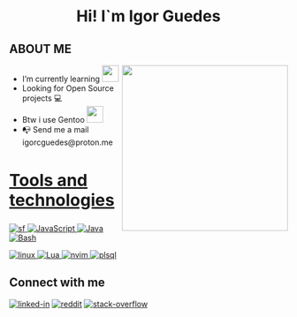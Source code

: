 
<h1 align ="center">Hi! I`m Igor Guedes</h1>
<div align = "left" width = 50%>
<h2>ABOUT ME </h2>
<ul>
<img align="right" width="300" src="https://i2.wp.com/allhtaccess.info/wp-content/uploads/2018/03/programming.gif?fit=1281%2C716&ssl=1" /> 

 <li>I’m currently learning <a href="https://learn.microsoft.com/en-us/cpp/?view=msvc-170" target="_blank">
<img src="https://www.freeiconspng.com/uploads/c--logo-icon-0.png" width="30" height="30"/> </a>

 </li>

 <li>Looking for Open Source projects 💻</li>

 <li>Btw i use Gentoo <a href="https://www.gentoo.org" target="_blank"><img src="https://cdn.jsdelivr.net/gh/devicons/devicon/icons/gentoo/gentoo-plain-wordmark.svg" width="30" height="30" /></li></a>

 <li>📭 Send me a mail igorcguedes@proton.me</li>
<ul>
</div>

<h2 style="font-size:30px" align ="left" width = 100%><u>Tools and technologies</u></h2>
  
  <a href="https://www.salesforce.com/" target="_blank"> 
 <img src="https://img.shields.io/badge/Salesforce-00A1E0?style=for-the-badge&logo=Salesforce&logoColor=white" alt="sf" /> </a> 
   <a href="https://developer.mozilla.org/pt-BR/docs/Web/JavaScript" target="_blank"> 
 <img src="https://img.shields.io/badge/JavaScript-323330?style=for-the-badge&logo=javascript&logoColor=F7DF1E" alt="JavaScript" /> </a> 
    <a href="https://www.java.com" target="_blank"> 
   <img src="https://img.shields.io/badge/Java-ED8B00?style=for-the-badge&logo=java&logoColor=white" alt="Java" /> </a> 
  <a href="https://devdocs.io/bash/" target="_blank"> 
 <img src="https://img.shields.io/badge/Shell_Script-121011?style=for-the-badge&logo=gnu-bash&logoColor=white" alt="Bash" /> </a> 
<p>
 <a href="https://www.linux.org/" target="_blank"> 
 <img src="https://img.shields.io/badge/Linux-FCC624?style=for-the-badge&logo=linux&logoColor=black" alt="linux" /> </a> 
 <a href="https://www.lua.org/" target="_blank"> 
 <img src="https://img.shields.io/badge/Lua-2C2D72?style=for-the-badge&logo=lua&logoColor=white" alt="Lua" /> </a> 
<a href="https://neovim.io/" target="_blank"> 
 <img src="https://img.shields.io/badge/NeoVim-%2357A143.svg?&style=for-the-badge&logo=neovim&logoColor=white" alt="nvim" /> </a> 
   <a href="https://docs.oracle.com/database/121/LNPLS/toc.htm" target="_blank"> 
 <img src="https://img.shields.io/badge/PLSQL-F80000?style=for-the-badge&logo=oracle&logoColor=black" alt="plsql" /> </a> 
</p>



<div>
<h2>Connect with me </h2>

[<img align="top" alt="linked-in" src="https://img.shields.io/badge/linkedin-%230077B5.svg?&style=for-the-badge&logo=linkedin&logoColor=white" />](https://www.linkedin.com/in/igor-guedes-93632a193/) 
[<img align="top" alt="reddit" src="https://img.shields.io/badge/Reddit-FF4500?style=for-the-badge&logo=reddit&logoColor=white"/>](https://www.reddit.com/user/igorcguedes)
[<img align="top" alt="stack-overflow" src="https://img.shields.io/badge/stack%20overflow-FE7A16?logo=stack-overflow&logoColor=white&style=for-the-badge" />](https://pt.stackoverflow.com/users/268151/igor-guedes)
          
</div>
  
